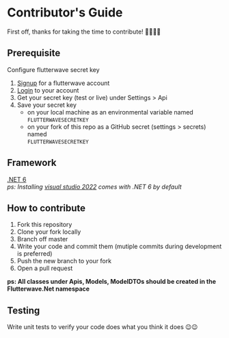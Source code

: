 # Contributor's Guide
First off, thanks for taking the time to contribute! 🙌🙌🎉🎉

## Prerequisite

Configure flutterwave secret key

1. [Signup](https://dashboard.flutterwave.com/signup) for a flutterwave account
2. [Login](https://dashboard.flutterwave.com/login) to your account
3. Get your secret key (test or live) under Settings > Api
4. Save your secret key
    * on your local machine as an environmental variable named <br/>`FLUTTERWAVESECRETKEY`
    * on your fork of this repo as a GitHub secret (settings > secrets) named <br/>`FLUTTERWAVESECRETKEY`

## Framework
[.NET 6](https://dotnet.microsoft.com/download/dotnet/6.0) <br />
_ps: Installing [visual studio 2022](https://visualstudio.microsoft.com/vs/preview/) comes with .NET 6 by default_

## How to contribute
1. Fork this repository
2. Clone your fork locally
3. Branch off master
4. Write your code and commit them (mutiple commits during development is preferred)
5. Push the new branch to your fork
6. Open a pull request

**ps: All classes under Apis, Models, ModelDTOs should be created in the Flutterwave.Net namespace**

## Testing
Write unit tests to verify your code does what you think it does 😉😉
